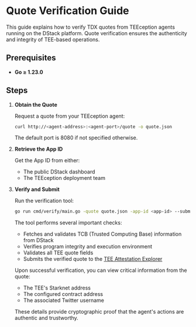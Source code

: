 # Quote Verification Guide

This guide explains how to verify TDX quotes from TEEception agents running on the DStack platform. Quote verification ensures the authenticity and integrity of TEE-based operations.

## Prerequisites

- **Go ≥ 1.23.0**

## Steps

1. **Obtain the Quote**

   Request a quote from your TEEception agent:

   ```bash
   curl http://<agent-address>:<agent-port>/quote -o quote.json
   ```

   The default port is 8080 if not specified otherwise.

2. **Retrieve the App ID**

   Get the App ID from either:
   - The public DStack dashboard
   - The TEEception deployment team

3. **Verify and Submit**

   Run the verification tool:

   ```bash
   go run cmd/verify/main.go -quote quote.json -app-id <app-id> --submit
   ```

   The tool performs several important checks:
   - Fetches and validates TCB (Trusted Computing Base) information from DStack
   - Verifies program integrity and execution environment
   - Validates all TEE quote fields
   - Submits the verified quote to the [TEE Attestation Explorer](https://proof.t16z.com)

   Upon successful verification, you can view critical information from the quote:
   - The TEE's Starknet address
   - The configured contract address
   - The associated Twitter username

   These details provide cryptographic proof that the agent's actions are authentic and trustworthy.
